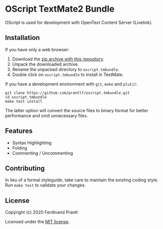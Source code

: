 # OScript TextMate2 Bundle

OScript is used for development with OpenText Content Server (Livelink).

## Installation

If you have only a web browser:

1. Download the [zip archive with this repository].
2. Unpack the downloaded archive.
3. Rename the unpacked directory to `oscript.tmbundle`.
4. Double click on `oscript.tmbundle` to install in TextMate.

If you have a development environment with `git`, `make` and `plutil`:

```
git clone https://github.com/prantlf/oscript.tmbundle.git
cd oscript.tmbundle
make test install
```

The latter option will convert the source files to binary format for better performance and omit unnecessary files.

## Features

* Syntax Highlighting
* Folding
* Commenting / Uncommenting

## Contributing

In lieu of a formal styleguide, take care to maintain the existing coding
style. Run `make test` to validate your changes.

## License

Copyright (c) 2020 Ferdinand Prantl

Licensed under the [MIT license].

[zip archive with this repository]: https://github.com/prantlf/oscript.tmbundle/archive/master.zip
[MIT license]: ./LICENSE
